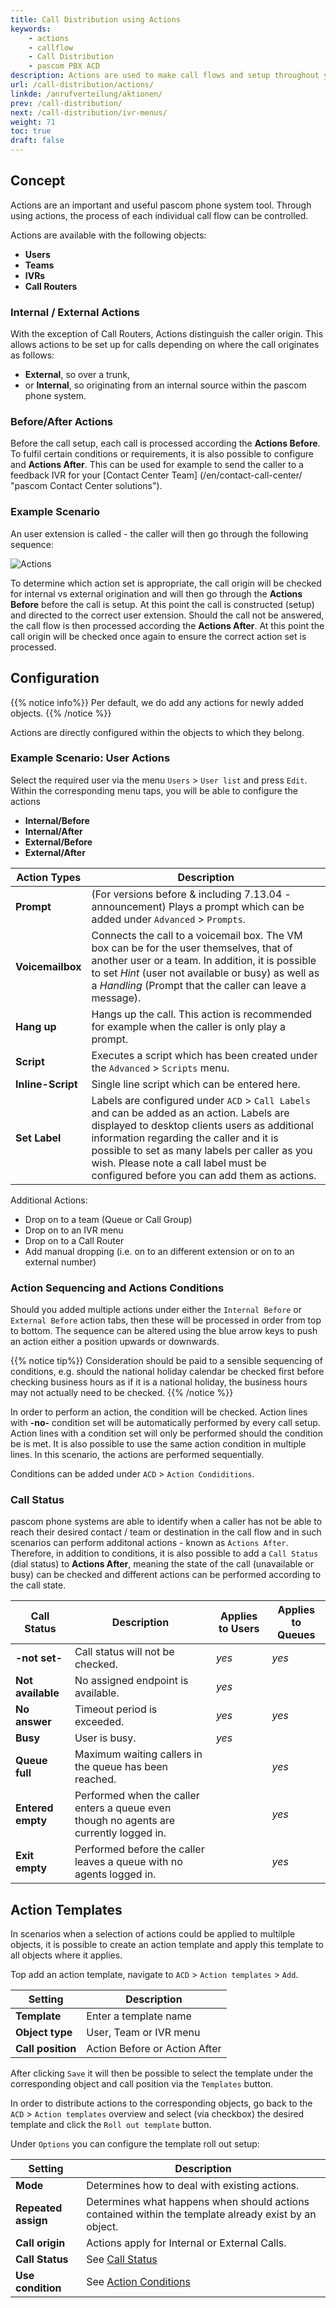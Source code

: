 ```yaml
---
title: Call Distribution using Actions
keywords:
    - actions
    - callflow
    - Call Distribution
    - pascom PBX ACD
description: Actions are used to make call flows and setup throughout your pascom phones system according to destination and call events
url: /call-distribution/actions/
linkde: /anrufverteilung/aktionen/
prev: /call-distribution/
next: /call-distribution/ivr-menus/
weight: 71
toc: true
draft: false
---
```


## Concept
<!--FIXME reihenfolge: beispiel zuerst als konzept  -->

Actions are an important and useful pascom phone system tool. Through using actions, the process of each individual call flow can be controlled. 

Actions are available with the following objects:

+ **Users**
+ **Teams**
+ **IVRs**
+ **Call Routers**

### Internal / External Actions

With the exception of Call Routers, Actions distinguish the caller origin. This allows actions to be set up for calls depending on where the call originates as follows:

+ **External**, so over a trunk,
+ or **Internal**, so originating from an internal source within the pascom phone system.


### Before/After Actions

Before the call setup, each call is processed according the **Actions Before**. To fulfil certain conditions or requirements, it is also possible to configure and **Actions After**. This can be used for example to send the caller to a feedback IVR for your [Contact Center Team] (/en/contact-call-center/ "pascom Contact Center solutions"). 

### Example Scenario

An user extension is called - the caller will then go through the following sequence:

![Actions](../../images/actions_example_en.png?width=1000px)

To determine which action set is appropriate, the call origin will be checked for internal vs external origination and will then go through the **Actions Before** before the call is setup. At this point the call is constructed (setup) and directed to the correct user extension. Should the call not be answered, the call flow is then processed according the **Actions After**. At this point the call origin will be checked once again to ensure the correct action set is processed.

## Configuration

{{% notice info%}}
Per default, we do add any actions for newly added objects.
{{% /notice %}}

Actions are directly configured within the objects to which they belong.

### Example Scenario: User Actions

Select the required user via the menu `Users` > `User list` and press `Edit`. Within the corresponding menu taps, you will be able to configure the actions

+ **Internal/Before**
+ **Internal/After**
+ **External/Before**
+ **External/After**

|Action Types|Description|
|---|---|
|**Prompt**|(For versions before & including 7.13.04 - announcement) Plays a prompt which can be added under `Advanced` > `Prompts`.|
|**Voicemailbox**|Connects the call to a voicemail box. The VM box can be for the user themselves, that of another user or a team. In addition, it is possible to set *Hint* (user not available or busy) as well as a *Handling* (Prompt that the caller can leave a message).|
|**Hang up**|Hangs up the call. This action is recommended for example when the caller is only play a prompt.|
|**Script**|Executes a script which has been created under the `Advanced` > `Scripts` menu.|
|**Inline-Script**|Single line script which can be entered here.|
|**Set Label**|Labels are configured under `ACD` > `Call Labels` and can be added as an action. Labels are displayed to desktop clients users as additional information regarding the caller and it is possible to set as many labels per caller as you wish. Please note a call label must be configured before you can add them as actions.|

Additional Actions:

+ Drop on to a team (Queue or Call Group)
+ Drop on to an IVR menu
+ Drop on to a Call Router
+ Add manual dropping (i.e. on to an different extension or on to an external number)


### Action Sequencing and Actions Conditions

Should you added multiple actions under either the `Internal Before` or `External Before` action tabs, then these will be processed in order from top to bottom. The sequence can be altered using the blue arrow keys to push an action either a position upwards or downwards.

{{% notice tip%}}
Consideration should be paid to a sensible sequencing of conditions, e.g. should the national holiday calendar be checked first before checking business hours as if it is a national holiday, the business hours may not actually need to be checked.
{{% /notice %}}

In order to perform an action, the condition will be checked. Action lines with **-no-** condition set will be automatically performed by every call setup. Action lines with a condition set will only be performed should the condition be is met. It is also possible to use the same action condition in multiple lines. In this scenario, the actions are performed sequentially. 

Conditions can be added under `ACD` > `Action Condiditions`.

### Call Status

pascom phone systems are able to identify when a caller has not be able to reach their desired contact / team or destination in the call flow and in such scenarios can perform additonal actions - known as `Actions After`. Therefore, in addition to conditions, it is also possible to add a `Call Status` (dial status) to **Actions After**, meaning the state of the call (unavailable or busy) can be checked and different actions can be performed according to the call state.


|Call Status|Description|Applies to Users|Applies to Queues|
|---|---|---|---|
|**-not set-**|Call status will not be checked.|*yes*|*yes*|
|**Not available**|No assigned endpoint is available.|*yes*||
|**No answer**|Timeout period is exceeded.|*yes*|*yes*|
|**Busy**|User is busy.|*yes*||
|**Queue full**|Maximum waiting callers in the queue has been reached.||*yes*|
|**Entered empty**|Performed when the caller enters a queue even though no agents are currently logged in.||*yes*|
|**Exit empty**|Performed before the caller leaves a queue with no agents logged in.||*yes*|

<!-- |**Entry not possible**|||*yes*|
|**Exit not possible**|||*yes*| -->


## Action Templates 

In scenarios when a selection of actions could be applied to multilple objects, it is possible to create an action template and apply this template to all objects where it applies.

Top add an action template, navigate to `ACD` > `Action templates` > `Add`.

|Setting|Description|
|---|---|
|**Template**|Enter a template name|
|**Object type**|User, Team or IVR menu|
|**Call position**|Action Before or Action After|

After clicking `Save` it will then be possible to select the template under the corresponding object and call position via the `Templates` button.

In order to distribute actions to the corresponding objects, go back to the `ACD` > `Action templates` overview and select (via checkbox) the desired template and click the `Roll out template` button.

Under `Options` you can configure the template roll out setup:

|Setting|Description|
|---|---|
|**Mode**|Determines how to deal with existing actions.|
|**Repeated assign**|Determines what happens when should actions contained within the template already exist by an object.|
|**Call origin**|Actions apply for Internal or External Calls.|
|**Call Status**|See [Call Status](..//actions/#call-status)|
|**Use condition**|See [Action Conditions](../actions/#action-sequencing-and-actions-conditions)|
